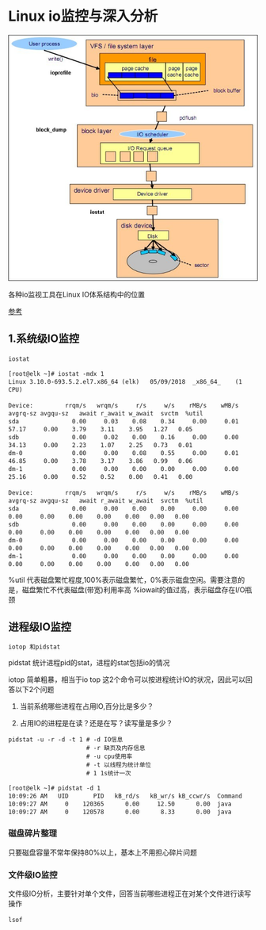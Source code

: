 # Linux io监控与深入分析

![Linux_io](../images/linux_io.jpg)


各种io监视工具在Linux IO体系结构中的位置

[参考](http://www.cnblogs.com/quixotic/p/3258730.html)

## 1.系统级IO监控

`iostat`

```
[root@elk ~]# iostat -mdx 1
Linux 3.10.0-693.5.2.el7.x86_64 (elk) 	05/09/2018 	_x86_64_	(1 CPU)

Device:         rrqm/s   wrqm/s     r/s     w/s    rMB/s    wMB/s avgrq-sz avgqu-sz   await r_await w_await  svctm  %util
sda               0.00     0.03    0.08    0.34     0.00     0.01    57.17     0.00    3.79    3.11    3.95   1.27   0.05
sdb               0.00     0.02    0.00    0.16     0.00     0.00    34.13     0.00    2.23    1.07    2.25   0.73   0.01
dm-0              0.00     0.00    0.08    0.55     0.00     0.01    46.85     0.00    3.78    3.17    3.86   0.99   0.06
dm-1              0.00     0.00    0.00    0.00     0.00     0.00    25.16     0.00    0.52    0.52    0.00   0.41   0.00

Device:         rrqm/s   wrqm/s     r/s     w/s    rMB/s    wMB/s avgrq-sz avgqu-sz   await r_await w_await  svctm  %util
sda               0.00     0.00    0.00    0.00     0.00     0.00     0.00     0.00    0.00    0.00    0.00   0.00   0.00
sdb               0.00     0.00    0.00    0.00     0.00     0.00     0.00     0.00    0.00    0.00    0.00   0.00   0.00
dm-0              0.00     0.00    0.00    0.00     0.00     0.00     0.00     0.00    0.00    0.00    0.00   0.00   0.00
dm-1              0.00     0.00    0.00    0.00     0.00     0.00     0.00     0.00    0.00    0.00    0.00   0.00   0.00

```

%util 代表磁盘繁忙程度,100%表示磁盘繁忙，0%表示磁盘空闲。需要注意的是，磁盘繁忙不代表磁盘(带宽)利用率高
%iowait的值过高，表示磁盘存在I/O瓶颈


## 进程级IO监控

`iotop 和pidstat`

pidstat 统计进程pid的stat，进程的stat包括io的情况

iotop 简单粗暴，相当于io top
这2个命令可以按进程统计IO的状况，因此可以回答以下2个问题

1. 当前系统哪些进程在占用IO,百分比是多少？

2. 占用IO的进程是在读？还是在写？读写量是多少？

```
pidstat -u -r -d -t 1 # -d IO信息
					  # -r 缺页及内存信息
					  # -u cpu使用率
					  # -t 以线程为统计单位
					  # 1 1s统计一次
```

```
[root@elk ~]# pidstat -d 1
10:09:26 AM   UID       PID   kB_rd/s   kB_wr/s kB_ccwr/s  Command
10:09:27 AM     0    120365      0.00     12.50      0.00  java
10:09:27 AM     0    120578      0.00      8.33      0.00  java
```

### 磁盘碎片整理

只要磁盘容量不常年保持80%以上，基本上不用担心碎片问题

### 文件级IO监控

文件级IO分析，主要针对单个文件，回答当前哪些进程正在对某个文件进行读写操作

`lsof`

